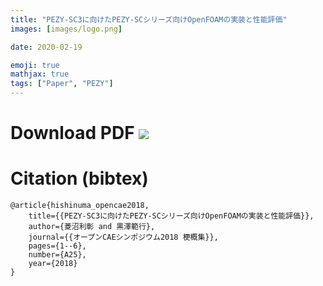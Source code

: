 ```yaml
---
title: "PEZY-SC3に向けたPEZY-SCシリーズ向けOpenFOAMの実装と性能評価"
images: [images/logo.png]

date: 2020-02-19

emoji: true
mathjax: true
tags: ["Paper", "PEZY"]
---
```


# Download PDF [![](https://storage.googleapis.com/numa_blog/etc/icon_pdf.png)][1] 

[1]: https://storage.googleapis.com/numa_blog/publications/OpenCAE2018.pdf

# Citation (bibtex)

```
@article{hishinuma_opencae2018,
	title={{PEZY-SC3に向けたPEZY-SCシリーズ向けOpenFOAMの実装と性能評価}},
	author={菱沼利彰 and 黒澤範行},
	journal={{オープンCAEシンポジウム2018 梗概集}},
	pages={1--6},
	number={A25},
	year={2018}
}
```
